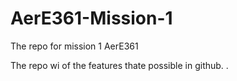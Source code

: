 # AerE361-Mission-1
The repo for mission 1 AerE361


The repo wi of the features thate possible in github. .
